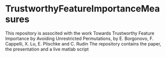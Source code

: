 # TrustworthyFeatureImportanceMeasures
This repository is associted with the work Towards Trustworthy Feature Importance by Avoiding Unrestricted Permutations, 
by E. Borgonovo, F. Cappelli, X. Lu, E. Plischke and C. Rudin
The repository contains the paper, the presentation and a live matlab script
